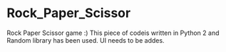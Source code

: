 # Rock_Paper_Scissor
Rock Paper Scissor game  :)
This piece of codeis written in Python 2 and Random library has been used.
UI needs to be addes.
